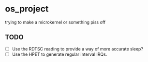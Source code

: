 # os_project
 trying to make a microkernel or something piss off

## TODO
- [ ] Use the RDTSC reading to provide a way of more accurate sleep?
- [ ] Use the HPET to generate regular interval IRQs.
